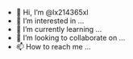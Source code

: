 - 👋 Hi, I’m @lx214365xl
- 👀 I’m interested in ...
- 🌱 I’m currently learning ...
- 💞️ I’m looking to collaborate on ...
- 📫 How to reach me ...

<!---
lx214365xl/lx214365xl is a ✨ special ✨ repository because its `README.md` (this file) appears on your GitHub profile.
You can click the Preview link to take a look at your changes.
--->
